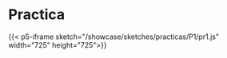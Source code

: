 # Practica
{{< p5-iframe sketch="/showcase/sketches/practicas/P1/pr1.js" width="725" height="725">}}
